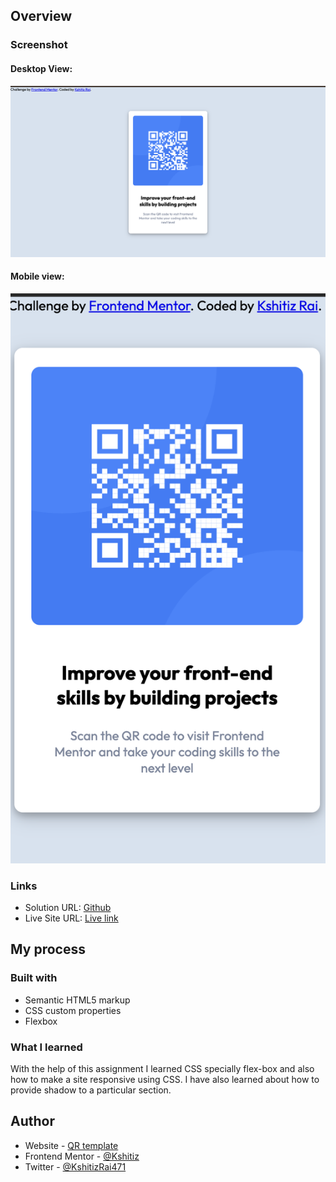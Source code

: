 ## Overview

### Screenshot

#### Desktop View:

![](./images/ss2.png)

#### Mobile view:

![](./images/ss1.png)



### Links

- Solution URL: [Github](https://github.com/Kshitiz42069/frontend-mentor-QR)
- Live Site URL: [Live link](https://your-live-site-url.com)

## My process

### Built with

- Semantic HTML5 markup
- CSS custom properties
- Flexbox



### What I learned

With the help of this assignment I learned CSS specially flex-box and also how to make a site responsive using CSS. I have also learned about how to provide shadow to a particular section.



## Author

- Website - [QR template]()
- Frontend Mentor - [@Kshitiz](https://www.frontendmentor.io/profile/Kshitiz42069)
- Twitter - [@KshitizRai471](https://twitter.com/KshitizRai471)

